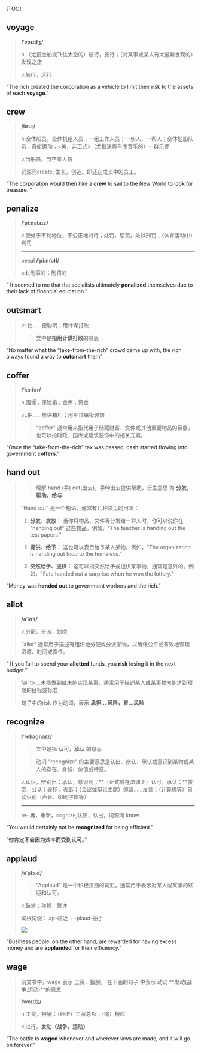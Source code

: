 [TOC]

## voyage

> **/ˈvɔɪɪdʒ/**
>
> n.（尤指坐船或飞往太空的）航行，旅行；（对某事或某人有大量新发现的）发现之旅
>
> v.航行，远行

“The rich created the corporation as a vehicle to limit their risk to the assets of each **voyage**.”

## crew

> **/kruː/**
>
> n.全体船员，全体机组人员；一组工作人员；一伙人，一帮人；全体划船队员；赛艇运动；<美，非正式>（尤指演奏车库音乐的）一群乐师
>
> v.当船员，当空乘人员
>
> 词源同create, 生长，创造。即还在成长中的员工。

“The corporation would then hire a **crew** to sail to the New World to look for treasure. ”

## penalize

> **/ˈpiːnəlaɪz/**
>
> v.使处于不利地位，不公正地对待；处罚，惩罚，处以刑罚；（体育运动中）判罚
>
> ---
>
> penal **/ˈpiːn(ə)l/**
>
> adj.刑事的；刑罚的

“ It seemed to me that the socialists ultimately **penalized** themselves due to their lack of financial education.”

## outsmart

> vt.比……更聪明；用计谋打败
>
> > 文中是**指用计谋打败**的意思

“No matter what the “take-from-the-rich” crowd came up with, the rich always found a way to **outsmart** them”

## coffer

> **/ˈkɔːfər/**
>
> n.围堰；保险箱；金库；资金
>
> vt.把……放进箱柜；用平顶镶板装饰
>
> > "coffer" 通常用来指代用于储藏财富、文件或其他重要物品的容器，也可以指财政、国库或建筑装饰中的相关元素。

“Once the “take-from-the-rich” tax was passed, cash started flowing into government **coffers**.”

## hand out

> > 理解 hand (手)  out(出去)，手伸出去提供帮助，衍生意思 为 **分发，帮助，给与**
>
> "Hand out" 是一个短语，通常有几种常见的用法：
>
> 1. **分发、发放：** 当你将物品、文件等分发给一群人时，你可以说你在 "handing out" 这些物品。例如，"The teacher is handing out the test papers."
>
> 2. **提供、给予：** 这也可以表示给予某人某物。例如，"The organization is handing out food to the homeless."
>
> 3. **突然给予、提供：** 这可以指突然给予或提供某事物，通常是意外的。例如，"Fate handed out a surprise when he won the lottery."
>

“Money was **handed out** to government workers and the rich.”

## allot

> **/əˈlɑːt/**
>
> v.分配，分派，划拨
>
> "allot" 通常用于描述有组织地分配或分派某物，以确保公平或有效地管理资源、时间或责任。

“ If you fail to spend your **allotted** funds, you **risk** losing it in the next budget.”

> fail to ...未能做到或未能实现某事。通常用于描述某人或某事物未能达到预期的目标或标准
>
> 句子中的risk 作为动词，表示 **承担... 风险，冒...风险**

## recognize

> **/ˈrekəɡnaɪz/**
>
> > 文中是指 **认可，承认** 的意思
> >
> > 动词 "recognize" 的主要意思是认出、辨认、承认或意识到某物或某人的存在、身份、价值或特征。
>
> v.认识，辨别出；承认，意识到；**（正式或在法律上）认可，承认；**赞赏，公认；表扬，表彰；（会议或辩论主席）邀请……发言；（计算机等）自动识别（声音、印刷字体等）
>
> ---
>
> re-,再，重新，cognize,认识，认出，词源同 know.

“You would certainly not be **recognized** for being efficient.”

“你肯定不会因为效率而受到认可。”

## applaud

> **/əˈplɔːd/**
>
> > "Applaud" 是一个积极正面的词汇，通常用于表示对某人或某事的欢迎和认可。
>
> v.鼓掌；称赞，赞许
>
> 词根词缀： ap-临近 + -plaud-拍手
>
> ![](https://ydlunacommon-cdn.nosdn.127.net/8883649f23c6f5f6f9c1722f1815dda1.jpg?)

“Business people, on the other hand, are rewarded for having excess money and are **applauded** for their efficiency.”

## wage

> 前文书中，wage 表示 工资，报酬。 在下面的句子 中表示 动词  **发动(战争,运动)**的意思
>
> **/weɪdʒ/**
>
> n.工资，报酬；（经济）工资总额；（喻）报应
>
> v.进行，**发动（战争，运动）**

“The battle is **waged** whenever and wherever laws are made, and it will go on forever.”

